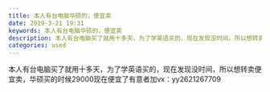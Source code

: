 ```yaml
---
title: 本人有台电脑华硕的，便宜卖
date: 2019-3-21 19:31
keywords: 本人有台电脑华硕的，便宜卖
description: 本人有台电脑买了就用十多天，为了学英语买的，现在发现没时间，所以想转卖便宜卖，华硕买的时候29000现在便宜了有意者加vx：yy2621267709
categories: used
---
```

<td class="t_f" id="postmessage_3276982">

本人有台电脑买了就用十多天，为了学英语买的，现在发现没时间，所以想转卖便宜卖，华硕买的时候29000现在便宜了有意者加vx：yy2621267709<br/>
</td>
